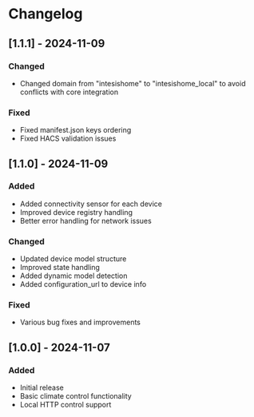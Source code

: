 # Changelog

## [1.1.1] - 2024-11-09
### Changed
- Changed domain from "intesishome" to "intesishome_local" to avoid conflicts with core integration

### Fixed
- Fixed manifest.json keys ordering
- Fixed HACS validation issues

## [1.1.0] - 2024-11-09
### Added
- Added connectivity sensor for each device
- Improved device registry handling
- Better error handling for network issues

### Changed
- Updated device model structure
- Improved state handling
- Added dynamic model detection
- Added configuration_url to device info

### Fixed
- Various bug fixes and improvements

## [1.0.0] - 2024-11-07
### Added
- Initial release
- Basic climate control functionality
- Local HTTP control support